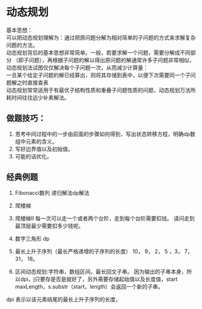 # 动态规划
基本思想：  
可以把动态规划理解为：通过把原问题分解为相对简单的子问题的方式来求解复杂问题的方法。  
动态规划背后的基本思想非常简单。一般，若要求解一个问题，需要分解成不同部分 （即子问题），再根据子问题的解以得出原问题的解通常许多子问题非常相似，动态规划法试图仅仅解决每个子问题一次，从而减少计算量：  
一旦某个给定子问题的解已经算出，则将其存储到表中，以便下次需要同一个子问题解之时直接查表  
动态规划常常适用于有最优子结构性质和重叠子问题性质的问题，动态规划万法所耗时间往往远少补素解法。


## 做题技巧：
1. 思考中间过程中的一步由前面的步骤如何得到，写出状态转移方程，明确dp数组中元素的含义。
2. 写好边界值以及初始值。
3. 可能的话优化。


## 经典例题

1. Fibonacci数列 递归解法dp解法
2. 爬楼梯
3. 爬楼梯II 每一次可以走一个或者两个台阶，走到每个台阶需要扣钱。
请问走到最顶层最少需要扣多少钱呢。
3. 数字三角形 dp
4. 最长上升子序列（最长严格递增的子序列的长度） 10， 9， 2， 5 ，3， 7，31， 18。

4. 区间动态规划:字符串，数组区间。最长回文子串。
因为输出的子串本身，所以dpi，j只要存是否是就好了，另外需要存储起始值以及长度值，start maxLength，s.substr（start，length）会返回一个新的子串。

dpi 表示以该元素结尾的最长上升子序列的长度，

